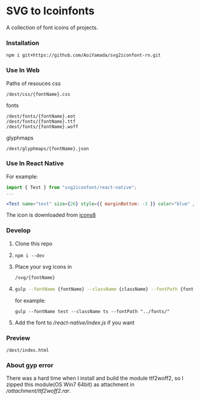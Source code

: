 SVG to Icoinfonts
===

A collection of font icoins of projects.

### Installation
```
npm i git+https://github.com/AoiYamada/svg2iconfont-rn.git
```

### Use In Web
Paths of resouces
css
```
/dest/css/{fontName}.css
```

fonts
```
/dest/fonts/{fontName}.eot
/dest/fonts/{fontName}.ttf
/dest/fonts/{fontName}.woff
```

glyphmaps
```
/dest/glyphmaps/{fontName}.json
```

### Use In React Native
For example:
```jsx
import { Test } from "svg2iconfont/react-native";
...

<Test name="test" size={26} style={{ marginBottom: -3 }} color="blue" />
```

The icon is downloaded from [icons8](https://icons8.com)

### Develop
1.  Clone this repo
2.  ```
    npm i --dev
    ```
2.  Place your svg icons in
    ```
    /svg/{fontName}
    ```
3.  ```sh
    gulp --fontName {fontName} --className {className} --fontPath {fontPath}
    ```
    for example:
    ```
    gulp --fontName test --className ts --fontPath "../fonts/"
    ```
4.  Add the font to */react-native/index.js* if you want

### Preview
```
/dest/index.html
```

### About gyp error
There was a hard time when I install and build the module ttf2woff2, so I zipped this module(OS Win7 64bit) as attachment in */attachment/ttf2woff2.rar*.
